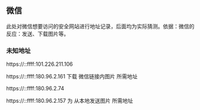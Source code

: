 ## 微信

此处对微信想要访问的安全网站进行地址记录，后面均为实际猜测。依据：微信的反应：发送、下载图片等。

### 未知地址

https://::ffff:101.226.211.106

https://::ffff:180.96.2.161 下载 微信链接内图片 所需地址

https://::ffff:180.96.2.74

https://::ffff:180.96.2.157 为 从本地发送图片 所需地址
